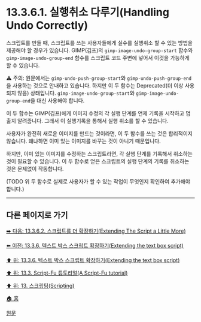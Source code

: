 # 13.3.6.1. 실행취소 다루기(Handling Undo Correctly)
스크립트를 만들 때, 스크립트를 쓰는 사용자들에게 실수를 실행취소 할 수 있는 방법을 제공해야 할 경우가 있습니다. GIMP(김프)의 `gimp-image-undo-group-start` 함수와 `gimp-image-undo-group-end` 함수를 스크립트 코드 주변에 넣어서 이것을 가능하게 할 수 있습니다.

⚠️ 주의: 원문에서는 `gimp-undo-push-group-start`와 `gimp-undo-push-group-end`을 사용하는 것으로 안내하고 있습니다. 하지만 이 두 함수는 Deprecated(더 이상 사용되지 않음) 상태입니다. `gimp-image-undo-group-start`와 `gimp-image-undo-group-end`을 대신 사용해야 합니다.

이 두 함수는 GIMP(김프)에게 이미지 수정의 각 실행 단계를 언제 기록을 시작하고 멈출지 알려줍니다. 그래서 이 실행기록을 통해서 실행 취소를 할 수 있습니다.

사용자가 완전히 새로운 이미지를 만드는 것이라면, 이 두 함수를 쓰는 것은 합리적이지 않습니다. 왜냐하면 이미 있는 이미지를 바꾸는 것이 아니기 때문입니다.

하지만, 이미 있는 이미지를 수정하는 스크립트라면, 각 실행 단계를 기록해서 취소하는 것이 필요할 수 있습니다. 이 두 함수로 얻은 스크립트의 실행 단계의 기록를 취소하는 것은 문제없이 작동합니다.

(TODO 위 두 함수로 실제로 사용자가 할 수 있는 작업이 무엇인지 확인하여 추가해야 합니다.)

***

## 다른 페이지로 가기

[➡️ 다음: 13.3.6.2. 스크립트를 더 확장하기(Extending The Script a Little More)](./13-03-06-02-extending_the_script_a_little_more.md)

[⬅️ 이전: 13.3.6. 텍스트 박스 스크립트 확장하기(Extending the text box script)](./13-03-06-00-extending-the-text-box-script.md)

[⬆️ 위: 13.3.6. 텍스트 박스 스크립트 확장하기(Extending the text box script)](./13-03-06-00-extending-the-text-box-script.md)

[⬆️ 위: 13.3. Script-Fu 튜토리얼(A Script-Fu tutorial)](./13-03-00-a-script-fu-tutorial.md)

[⬆️ 위: 13. 스크립팅(Scripting)](./13-00-scripting.md)

[🏠 홈](./00-home.md)

[원문](https://docs.gimp.org/2.10/ko/gimp-using-script-fu-tutorial-extending-text-box.html#idm10232)